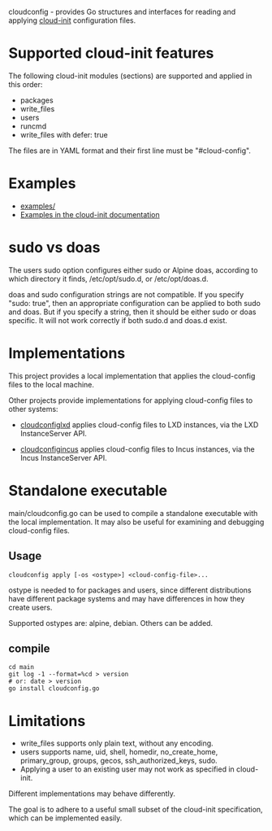 cloudconfig - provides Go structures and interfaces for reading and applying
[cloud-init](https://cloud-init.io/) configuration files.

# Supported cloud-init features
The following cloud-init modules (sections) are supported and applied in this order:
- packages
- write_files
- users
- runcmd
- write_files with defer: true

The files are in YAML format and their first line must be "#cloud-config".

# Examples
- [examples/](https://github.com/melato/cloudconfig/blob/main/examples/)
- [Examples in the cloud-init documentation](https://cloudinit.readthedocs.io/en/latest/reference/examples.html)

# sudo vs doas
The users sudo option configures either sudo or Alpine doas,
according to which directory it finds, /etc/opt/sudo.d, or /etc/opt/doas.d.

doas and sudo configuration strings are not compatible.
If you specify "sudo: true", then an appropriate configuration can be applied to both sudo and doas.
But if you specify a string, then it should be either sudo or doas specific.
It will not work correctly if both sudo.d and doas.d exist.

# Implementations
This project provides a local implementation that applies the cloud-config files to the local machine.

Other projects provide implementations for applying cloud-config files to other systems:
- [cloudconfiglxd](https://github.com/melato/cloudconfiglxd)
applies cloud-config files to LXD instances, via the LXD InstanceServer API.

- [cloudconfigincus](https://github.com/melato/cloudconfigincus)
applies cloud-config files to Incus instances, via the Incus InstanceServer API.


# Standalone executable
main/cloudconfig.go can be used to compile a standalone executable with the local implementation.
It may also be useful for examining and debugging cloud-config files.

## Usage
```
cloudconfig apply [-os <ostype>] <cloud-config-file>...
```
ostype is needed to for packages and users, since different distributions have
different package systems and may have differences in how they create users.

Supported ostypes are: alpine, debian.  Others can be added.
  
## compile

```
cd main
git log -1 --format=%cd > version
# or: date > version
go install cloudconfig.go
```

# Limitations
- write_files supports only plain text, without any encoding.
- users supports name, uid, shell, homedir, no_create_home, primary_group, groups, gecos, ssh_authorized_keys, sudo.
- Applying a user to an existing user may not work as specified in cloud-init.

Different implementations may behave differently.

The goal is to adhere to a useful small subset of the cloud-init specification, which can be implemented easily.